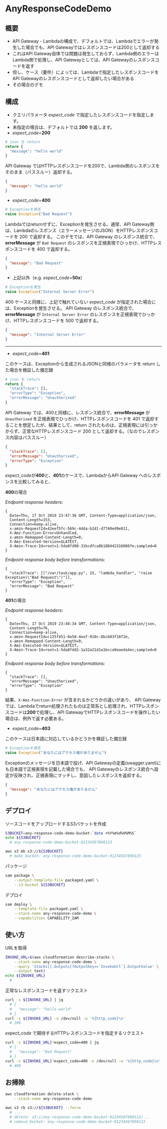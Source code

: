 # AnyResponseCodeDemo

## 概要

- API Gateway - Lambdaの構成で、デフォルトでは、Lambdaでエラーが発生した場合でも、API Gatewayではレスポンスコードは200として返却する
- これはAPI Gateway自体では問題は発生しておらず、Lambda側のエラーはLambda側で処理し、API Gatewayとしては、API Gatewayのレスポンスコードを返す
- 但し、ケース（要件）によっては、Lambdaで指定したレスポンスコードをAPI Gatewayのレスポンスコードとして返却したい場合がある
- その場合のデモ

## 構成

- クエリパラメータ *expect_code* で指定したレスポンスコードを指定します。
- 未指定の場合は、デフォルトでは **200** を返します。
- *expect_code*=**200**

```py
# json を return
return {
  "message": "hello world"
}
```

API Gateway ではHTTPレスポンスコードを200で、Lambda側のレスポンスをそのまま（パススルー）返却する。

```json
{
  "message": "hello world"
}
```

- *expect_code*=**400**

```py
# Exceptionを発生
raise Exception("Bad Request")
```

Lambdaではreturnせずに、Exceptionを発生させる。通常、API Gateway側は、Lambdaのレスポンス（エラーメッセージのJSON）をHTTPレスポンスコードを 200 で返却する。
このデモでは、API Gateway のレスポンス統合で、**errorMessage** が `Bad Request` のレスポンスを正規表現でひっかけ、HTTPレスポンスコードを 400 で返却する。

```json
{
  "message": "Bad Request"
}
```

- 上記以外（e.g. *expect_code*=**50x**）

```py
# Exceptionを発生
raise Exception("Internal Server Error")
```
400 ケースと同様に、上記で触れていない *expect_code* が指定された場合には、Exceptionを発生させる。
API Gateway のレスポンス統合で、**errorMessage** が `Internal Server Error` のレスポンスを正規表現でひっかけ、HTTPレスポンスコードを 500 で返却する。

```json
{
  "message": "Internal Server Error"
}
```

---

- *expect_code*=**401**

このケースは、Exceptionから生成されるJSONと同様のパラメータを return した場合を検証した備忘録

```py
# json を return
return {
  "stackTrace": [],
  "errorType": "Exception",
  "errorMessage": "Unauthorixed"
}
```

API Gateway では、400と同様に、レスポンス統合で、**errorMessage** が `Unauthorixed` を正規表現でひっかけ、HTTPレスポンスコードを 401 で返却することを想定したが、結果として、return されたものは、正規表現には引っかからず、正常なHTTPレスポンスコード 200 として返却する。（なのでレスポンス内容はパススルー）

```json
{
  "stackTrace": [],
  "errorMessage": "Unauthorixed",
  "errorType": "Exception"
}
```

*expect_code*が**400**と、**401**のケースで、LambdaからAPI Gateway へのレスポンスを比較してみると、

**400**の場合

*Endpoint response headers:*
```
{
  Date=Thu, 17 Oct 2019 23:47:36 GMT, Content-Type=application/json,
  Content-Length=153,
  Connection=keep-alive,
  x-amzn-RequestId=42eef5fc-569c-4dda-b2d1-d7740ed9e811,
  X-Amz-Function-Error=Unhandled,
  x-amzn-Remapped-Content-Length=0,
  X-Amz-Executed-Version=$LATEST,
  X-Amzn-Trace-Id=root=1-5da8fd98-31bcdfca8b188442316886fe;sampled=0
}
```
*Endpoint response body before transformations:*
```
{
  "stackTrace": [["/var/task/app.py", 15, "lambda_handler", "raise Exception(\"Bad Request\")"]],
  "errorType": "Exception",
  "errorMessage": "Bad Request"
}
```

**401**の場合

*Endpoint response headers:*
```
{
  Date=Thu, 17 Oct 2019 23:48:34 GMT, Content-Type=application/json,
  Content-Length=76,
  Connection=keep-alive,
  x-amzn-RequestId=c125f451-6e58-4eaf-910c-8bcb03f18f2e,
  x-amzn-Remapped-Content-Length=0,
  X-Amz-Executed-Version=$LATEST,
  X-Amzn-Trace-Id=root=1-5da8fdd2-1a32a21d1a1bcca9eaeda4ec;sampled=0
}
```
*Endpoint response body before transformations:*
```
{
  "stackTrace": [],
  "errorMessage": "Unauthorixed",
  "errorType": "Exception"
}
```

結果、`X-Amz-Function-Error` が含まれるかどうかの違いがあり、
API Gatewayでは、Lambdaでreturn処理されたものは正常系とし処理され、HTTPレスポンスコードは**200**で処理し、API GatewayでHTTPレスポンスコードを操作したい場合は、例外で返す必要ある。

- *expect_code*=**403**

このケースは日本語に対応しているかどうかを検証した備忘録

```py
# Exceptionを発生
raise Exception("あなたにはアクセス権がありません")
```

Exceptionのメッセージを日本語で投げ、API Gatewayの定義(swagger.yaml)にも日本語で正規表現を記載した場合でも、
API Gatewayのレスポンス統合へ設定が反映され、正規表現にマッチし、意図したレスポンスを返却する。

```json
{
  "message": "あなたにはアクセス権がありません"
}
```

## デプロイ

ソースコードをアップロードするS3バケットを作成

```sh
S3BUCKET=any-response-code-demo-bucket-`date +%Y%m%d%H%M%S`
echo ${S3BUCKET}
  # any-response-code-demo-bucket-01234567890123

aws s3 mb s3://${S3BUCKET}
  # make_bucket: any-response-code-demo-bucket-01234567890123
```

パッケージ

```sh
sam package \
    --output-template-file packaged.yaml \
    --s3-bucket ${S3BUCKET}
```

デプロイ

```sh
sam deploy \
    --template-file packaged.yaml \
    --stack-name any-response-code-demo \
    --capabilities CAPABILITY_IAM
```

## 使い方

URLを取得

```sh
INVOKE_URL=$(aws cloudformation describe-stacks \
    --stack-name any-response-code-demo \
    --query 'Stacks[].Outputs[?OutputKey==`InvokeUrl`].OutputValue' \
    --output text)
echo ${INVOKE_URL}
  #
```

正常なレスポンスコードを返すリクエスト

```sh
curl -s ${INVOKE_URL} | jq
  # {
  #   "message": "hello world"
  # }
curl -s ${INVOKE_URL} -o /dev/null -w '%{http_code}\n'
  # 200
```

*expect_code* で期待するHTTPレスポンスコードを指定するリクエスト

```sh
curl -s ${INVOKE_URL}?expect_code=400 | jq
  # {
  #   "message": "Bad Request"
  # }
curl -s ${INVOKE_URL}?expect_code=400 -o /dev/null -w '%{http_code}\n'
  # 400
```

## お掃除

```sh
aws cloudformation delete-stack \
    --stack-name any-response-code-demo

aws s3 rb s3://${S3BUCKET} --force
  # ...
  # delete: s3://any-response-code-demo-bucket-01234567890123/...
  # remove_bucket: any-response-code-demo-bucket-01234567890123
```
